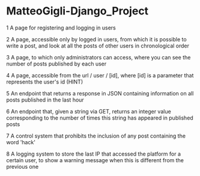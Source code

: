 # MatteoGigli-Django_Project

1 A page for registering and logging in users

2 A page, accessible only by logged in users, from which it is possible to write a post, and look at all the posts of other users in chronological order

3 A page, to which only administrators can access, where you can see the number of posts published by each user

4 A page, accessible from the url / user / [id], where [id] is a parameter that represents the user's id (HINT)

5 An endpoint that returns a response in JSON containing information on all posts published in the last hour

6 An endpoint that, given a string via GET, returns an integer value corresponding to the number of times this string has appeared in published posts

7 A control system that prohibits the inclusion of any post containing the word 'hack'

8 A logging system to store the last IP that accessed the platform for a certain user, to show a warning message when this is different from the previous one
